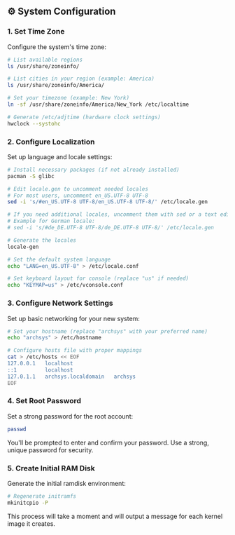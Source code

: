 ## ⚙️ System Configuration

### 1. Set Time Zone

Configure the system's time zone:

```bash
# List available regions
ls /usr/share/zoneinfo/

# List cities in your region (example: America)
ls /usr/share/zoneinfo/America/

# Set your timezone (example: New York)
ln -sf /usr/share/zoneinfo/America/New_York /etc/localtime

# Generate /etc/adjtime (hardware clock settings)
hwclock --systohc
```

### 2. Configure Localization

Set up language and locale settings:

```bash
# Install necessary packages (if not already installed)
pacman -S glibc

# Edit locale.gen to uncomment needed locales
# For most users, uncomment en_US.UTF-8 UTF-8
sed -i 's/#en_US.UTF-8 UTF-8/en_US.UTF-8 UTF-8/' /etc/locale.gen

# If you need additional locales, uncomment them with sed or a text editor
# Example for German locale:
# sed -i 's/#de_DE.UTF-8 UTF-8/de_DE.UTF-8 UTF-8/' /etc/locale.gen

# Generate the locales
locale-gen

# Set the default system language
echo "LANG=en_US.UTF-8" > /etc/locale.conf

# Set keyboard layout for console (replace "us" if needed)
echo "KEYMAP=us" > /etc/vconsole.conf
```

### 3. Configure Network Settings

Set up basic networking for your new system:

```bash
# Set your hostname (replace "archsys" with your preferred name)
echo "archsys" > /etc/hostname

# Configure hosts file with proper mappings
cat > /etc/hosts << EOF
127.0.0.1   localhost
::1         localhost
127.0.1.1   archsys.localdomain   archsys
EOF
```

### 4. Set Root Password

Set a strong password for the root account:

```bash
passwd
```

You'll be prompted to enter and confirm your password. Use a strong, unique password for security.

### 5. Create Initial RAM Disk

Generate the initial ramdisk environment:

```bash
# Regenerate initramfs
mkinitcpio -P
```

This process will take a moment and will output a message for each kernel image it creates.

